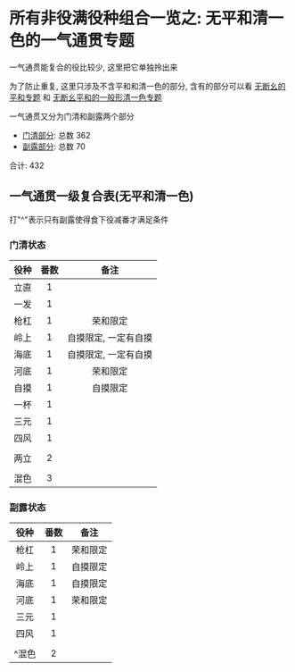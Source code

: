 # 所有非役满役种组合一览之: 无平和清一色的一气通贯专题

一气通贯能复合的役比较少, 这里把它单独拎出来

为了防止重复, 这里只涉及不含平和和清一色的部分, 含有的部分可以看 [无断幺的平和专题](../无断幺的平和专题)
和 [无断幺平和的一般形清一色专题](../无断幺平和的一般形清一色专题)

一气通贯又分为门清和副露两个部分

- [门清部分](门清.md): 总数 362
- [副露部分](副露.md): 总数 70

合计: 432

## 一气通贯一级复合表(无平和清一色)

打"^"表示只有副露使得食下役减番才满足条件

### 门清状态

| 役种 | 番数 |     备注      |
|:--:|:--:|:-----------:|
| 立直 | 1  |
| 一发 | 1  |
| 枪杠 | 1  |    荣和限定     |
| 岭上 | 1  | 自摸限定, 一定有自摸 |
| 海底 | 1  | 自摸限定, 一定有自摸 |
| 河底 | 1  |    荣和限定     |
| 自摸 | 1  |    自摸限定     |
| 一杯 | 1  |
| 三元 | 1  |
| 四风 | 1  |
|    |    |
| 两立 | 2  |
|    |    |
| 混色 | 3  |

### 副露状态

| 役种  | 番数 |  备注  |
|:---:|:--:|:----:|
| 枪杠  | 1  | 荣和限定 |
| 岭上  | 1  | 自摸限定 |
| 海底  | 1  | 自摸限定 |
| 河底  | 1  | 荣和限定 |
| 三元  | 1  |
| 四风  | 1  |
|     |    |
| ^混色 | 2  |
